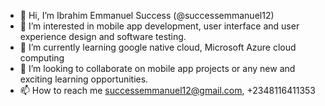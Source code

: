 - 👋 Hi, I’m Ibrahim Emmanuel Success (@successemmanuel12)
- 👀 I’m interested in mobile app development, user interface and user experience design and software testing.
- 🌱 I’m currently learning google native cloud, Microsoft Azure cloud computing
- 💞️ I’m looking to collaborate on mobile app projects or any new and exciting learning opportunities.
- 📫 How to reach me successemmanuel12@gmail.com,  +2348116411353

<!---
successemmanuel12/successemmanuel12 is a ✨ special ✨ repository because its `README.md` (this file) appears on your GitHub profile.
You can click the Preview link to take a look at your changes.
--->
